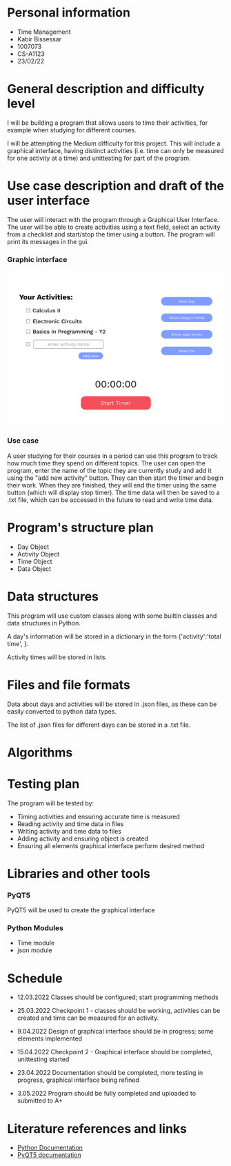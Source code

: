 # Personal information 

- Time Management
- Kabir Bissessar
- 1007073
- CS-A1123
- 23/02/22

# General description and difficulty level

I will be building a program that allows users to time their activities, for example when studying for different courses. 

I will be attempting the Medium difficulty for this project. This will include a graphical interface, having distinct activities (i.e. time can only be measured for one activity at a time) and unittesting for part of the program.

# Use case description and draft of the user interface

The user will interact with the program through a Graphical User Interface. The user will be able to create activities using a text field, select an activity from a checklist and start/stop the timer using a button. The program will print its messages in the gui. 

### Graphic interface

<!-- The program window will display:
- a list of all the user's created activities 
- a text box and button for the user to create a new activity
- a button to start and stop the timer -->


![concept of program's graphical interface](/Documents/Y2-program-concept.png "Concept of program's graphical interface")

### Use case

A user studying for their courses in a period can use this program to track how much time they spend on different topics. The user can open the program, enter the name of the topic they are currently study and add it using the "add new activity" button. They can then start the timer and begin their work. When they are finished, they will end the timer using the same button (which will display stop timer). The time data will then be saved to a .txt file, which can be accessed in the future to read and write time data. 


# Program's structure plan

- Day Object
- Activity Object
- Time Object
- Data Object


# Data structures

This program will use custom classes along with some builtin classes and data structures in Python.

A day's information will be stored in a dictionary in the form {'activity':'total time', }.

Activity times will be stored in lists.


# Files and file formats

Data about days and activities will be stored in .json files, as these can be easily converted to python data types.

The list of .json files for different days can be stored in a .txt file.


# Algorithms 


# Testing plan

The program will be tested by:

- Timing activities and ensuring accurate time is measured
- Reading activity and time data in files
- Writing activity and time data to files  
- Adding activity and ensuring object is created
- Ensuring all elements graphical interface perform desired method


# Libraries and other tools

### PyQT5
PyQT5 will be used to create the graphical interface

### Python Modules
- Time module
- json module

# Schedule 

- 12.03.2022
    Classes should be configured; start programming methods

- 25.03.2022
    Checkpoint 1 - classes should be working, activities can be created and time can be measured for an activity.

- 9.04.2022
    Design of graphical interface should be in progress; some elements implemented

- 15.04.2022
    Checkpoint 2 - Graphical interface should be completed, unittesting started

- 23.04.2022
    Documentation should be completed, more testing in progress, graphical interface being refined

-  3.05.2022
    Program should be fully completed and uploaded to submitted to A+


# Literature references and links

- [Python Documentation](https://docs.python.org/3.9/)
- [PyQT5 documentation](https://www.riverbankcomputing.com/static/Docs/PyQt5/)

